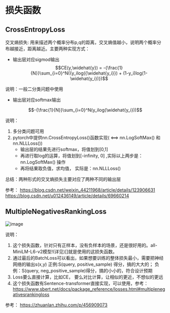# 损失函数


## CrossEntropyLoss

交叉熵损失: 用来描述两个概率分布p,q的距离，交叉熵值越小，说明两个概率分布越接近，距离越近。主要两种实现方式：


* 输出层对应sigmod输出
$$CE(y,\widehat{y}) = -{\frac{1}{N}}\sum_{i=0}^N({y_ilog({\widehat{y_i}}) + (1-y_i)log(1-\widehat{y_i})})$$

说明：一般二分类问题中使用

* 输出层对应softmax输出

$$-{\frac{1}{N}}\sum_{i=0}^N(y_ilog(\widehat{y_i}))$$

说明：
1) 多分类问题可用
2) pytorch中提供nn.CrossEntropyLoss()函数实现( <==> nn.LogSoftMax() 和 nn.NLLLoss())
   * 输出层的结果先进行softmax，将值划到[0,1]
   * 再进行取log的运算，将值划到[-infinity, 0] ,实际以上两步是：nn.LogSoftMax() 操作
   * 再将结果取负值，求均值， 实际是：nn.NLLLoss()

总结：两种形式的交叉熵损失主要对应了两种不同的输出层


参考：
https://blog.csdn.net/weixin_44211968/article/details/123906631
https://blog.csdn.net/u012436149/article/details/69660214



## MultipleNegativesRankingLoss

![image](https://github.com/ww5365/tiny_util/assets/15375027/82e5e1af-00e2-4ba9-b8c4-227880b8372e)

说明：
1) 这个损失函数，针对只有正样本，没有负样本的场景，还是很好用的。all-MiniLM-L6-v2模型!(详见)[]就是使用的这损失函数。
2) 通过最后的BatchLoss可以看出，如果想要训练的整体损失最小，需要把神经网络的输出s(x,y) 正例:S(query, positive_sample) 得分，搞的大大的； 负例：S(query, neg_positive_sample)得分，搞的小小的，符合设计预期
3) Loss要么直接计算，比如CE， 要么对比计算，让相似的更近，不想似的更远
4) 这个损失函数有Sentence-transformer直接实现，可以使用，参考：https://www.sbert.net/docs/package_reference/losses.html#multiplenegativesrankingloss


参考：
https://zhuanlan.zhihu.com/p/456909073






